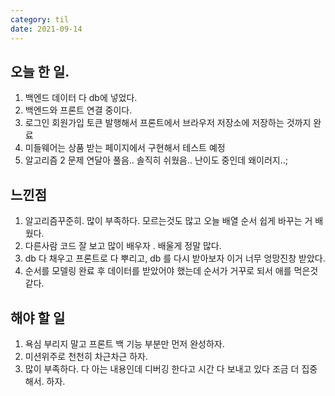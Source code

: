 ```yaml
---
category: til
date: 2021-09-14
---
```


## 오늘 한 일.

1. 백엔드 데이터 다 db에 넣었다.
2. 백엔드와 프론트 연결 중이다.
3. 로그인 회원가입 토큰 발행해서 프론트에서 브라우저 저장소에 저장하는 것까지 완료
4. 미들웨어는 상품 받는 페이지에서 구현해서 테스트 예정
5. 알고리즘 2 문제 연달아 풀음.. 솔직히 쉬웠음.. 난이도 중인데 왜이러지..;

## 느낀점

1. 알고리즘꾸준히. 많이 부족하다. 모르는것도 많고 오늘 배열 순서 쉽게 바꾸는 거 배웠다.
2. 다른사람 코드 잘 보고 많이 배우자 . 배울게 정말 많다.
3. db 다 채우고 프론트로 다 뿌리고, db 를 다시 받아보자 이거 너무 엉망진창 받았다.
4. 순서를 모델링 완료 후 데이터를 받았어야 했는데 순서가 거꾸로 되서 애를 먹은것 같다.

## 해야 할 일

1. 욕심 부리지 말고 프론트 백 기능 부분만 먼저 완성하자.
2. 미션위주로 천천히 차근차근 하자.
3. 많이 부족하다. 다 아는 내용인데 디버깅 한다고 시간 다 보내고 있다 조금 더 집중해서. 하자.
